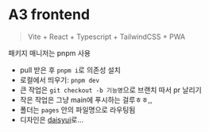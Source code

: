 # A3 frontend

> Vite + React + Typescript + TailwindCSS + PWA

패키지 매니저는 pnpm 사용

- pull 받은 후 `pnpm i`로 의존성 설치
- 로컬에서 띄우기: `pnpm dev`
- 큰 작업은 `git checkout -b 기능명`으로 브랜치 따서 pr 날리기
- 작은 작업은 그냥 main에 푸시하는 걸루ㅎㅎ,,
- 폴더는 `pages` 안의 파일명으로 라우팅됨
- 디자인은 [daisyui](https://daisyui.com/)로...
